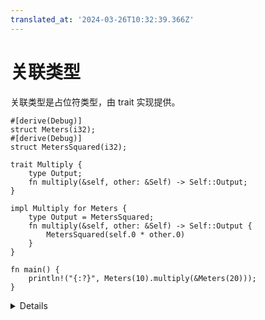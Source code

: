 ```yaml
---
translated_at: '2024-03-26T10:32:39.366Z'
---
```


# 关联类型

关联类型是占位符类型，由 trait 实现提供。

```rust,editable
#[derive(Debug)]
struct Meters(i32);
#[derive(Debug)]
struct MetersSquared(i32);

trait Multiply {
    type Output;
    fn multiply(&self, other: &Self) -> Self::Output;
}

impl Multiply for Meters {
    type Output = MetersSquared;
    fn multiply(&self, other: &Self) -> Self::Output {
        MetersSquared(self.0 * other.0)
    }
}

fn main() {
    println!("{:?}", Meters(10).multiply(&Meters(20)));
}
```

<details>

- 关联类型有时也被称为“输出类型”。关键的观察是，选择这种类型的是实现者，而不是调用者。

- 许多标准库的 traits 都有关联类型，包括算术运算符和 `Iterator`。

</details>

